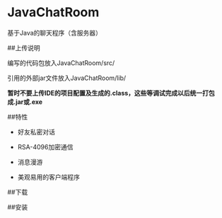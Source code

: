 # JavaChatRoom
基于Java的聊天程序（含服务器）

##上传说明

编写的代码包放入JavaChatRoom/src/

引用的外部jar文件放入JavaChatRoom/lib/

**暂时不要上传IDE的项目配置及生成的.class，这些等调试完成以后统一打包成.jar或.exe**

##特性

- 好友私密对话

- RSA-4096加密通信

- 消息漫游

- 美观易用的客户端程序

##下载

##安装
